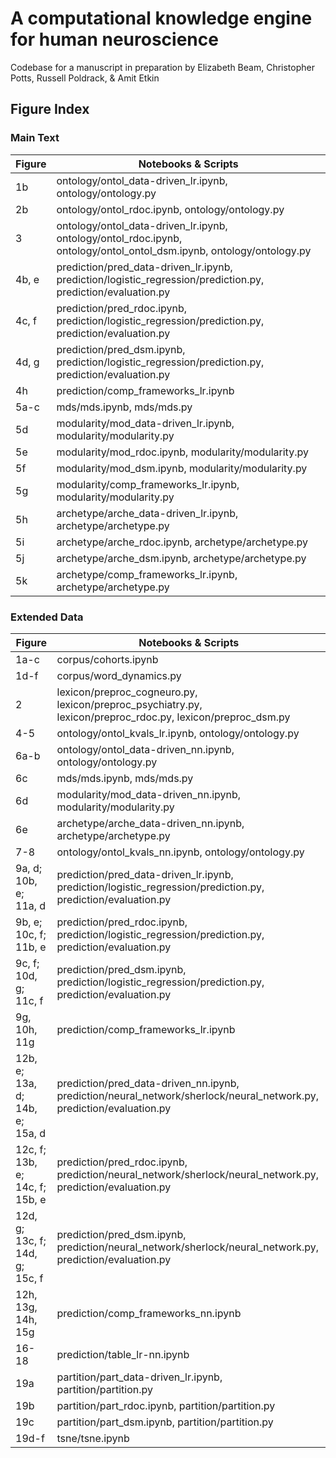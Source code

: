 # A computational knowledge engine for human neuroscience

Codebase for a manuscript in preparation by Elizabeth Beam, Christopher Potts, Russell Poldrack, & Amit Etkin


## Figure Index

### Main Text

| Figure   | Notebooks & Scripts                                                                                                           |
| -------- | ----------------------------------------------------------------------------------------------------------------------------- |
| 1b       | ontology/ontol\_data-driven\_lr.ipynb, ontology/ontology.py                                                                   |
| 2b       | ontology/ontol\_rdoc.ipynb, ontology/ontology.py                                                                              |
| 3        | ontology/ontol\_data-driven\_lr.ipynb, ontology/ontol\_rdoc.ipynb, ontology/ontol\_ontol_dsm.ipynb, ontology/ontology.py      |
| 4b, e    | prediction/pred\_data-driven_lr.ipynb, prediction/logistic\_regression/prediction.py, prediction/evaluation.py                |
| 4c, f    | prediction/pred\_rdoc.ipynb, prediction/logistic\_regression/prediction.py, prediction/evaluation.py                          |
| 4d, g    | prediction/pred\_dsm.ipynb, prediction/logistic\_regression/prediction.py, prediction/evaluation.py                           |
| 4h       | prediction/comp\_frameworks\_lr.ipynb                                                                                         |
| 5a-c     | mds/mds.ipynb, mds/mds.py                                                                                                     |
| 5d       | modularity/mod\_data-driven\_lr.ipynb, modularity/modularity.py                                                               |
| 5e       | modularity/mod\_rdoc.ipynb, modularity/modularity.py                                                                          |
| 5f       | modularity/mod\_dsm.ipynb, modularity/modularity.py                                                                           |
| 5g       | modularity/comp\_frameworks\_lr.ipynb, modularity/modularity.py                                                               |
| 5h       | archetype/arche\_data-driven\_lr.ipynb, archetype/archetype.py                                                                |
| 5i       | archetype/arche\_rdoc.ipynb, archetype/archetype.py                                                                           |
| 5j       | archetype/arche\_dsm.ipynb, archetype/archetype.py                                                                            |
| 5k       | archetype/comp\_frameworks\_lr.ipynb, archetype/archetype.py                                                                  |

### Extended Data

| Figure   | Notebooks & Scripts                                                                                                           |
| -------- | ----------------------------------------------------------------------------------------------------------------------------- |
| 1a-c     | corpus/cohorts.ipynb                                                                                                          |
| 1d-f     | corpus/word\_dynamics.py                                                                                                      |
| 2        | lexicon/preproc_cogneuro.py, lexicon/preproc_psychiatry.py, lexicon/preproc_rdoc.py, lexicon/preproc_dsm.py                   |
| 4-5      | ontology/ontol\_kvals\_lr.ipynb, ontology/ontology.py                                                                         |
| 6a-b     | ontology/ontol\_data-driven\_nn.ipynb, ontology/ontology.py                                                                   |
| 6c       | mds/mds.ipynb, mds/mds.py                                                                                                     |
| 6d       | modularity/mod\_data-driven\_nn.ipynb, modularity/modularity.py                                                               |
| 6e       | archetype/arche\_data-driven\_nn.ipynb, archetype/archetype.py                                                                |
| 7-8      | ontology/ontol\_kvals\_nn.ipynb, ontology/ontology.py                                                                         |
| 9a, d; 10b, e; 11a, d | prediction/pred\_data-driven_lr.ipynb, prediction/logistic\_regression/prediction.py, prediction/evaluation.py   |
| 9b, e; 10c, f; 11b, e | prediction/pred\_rdoc.ipynb, prediction/logistic\_regression/prediction.py, prediction/evaluation.py             |
| 9c, f; 10d, g; 11c, f | prediction/pred\_dsm.ipynb, prediction/logistic\_regression/prediction.py, prediction/evaluation.py              |
| 9g, 10h, 11g | prediction/comp\_frameworks\_lr.ipynb                                                                                     |
| 12b, e; 13a, d; 14b, e; 15a, d | prediction/pred\_data-driven_nn.ipynb, prediction/neural\_network/sherlock/neural\_network.py, prediction/evaluation.py |
| 12c, f; 13b, e; 14c, f; 15b, e | prediction/pred\_rdoc.ipynb, prediction/neural\_network/sherlock/neural\_network.py, prediction/evaluation.py |
| 12d, g; 13c, f; 14d, g; 15c, f   | prediction/pred\_dsm.ipynb, prediction/neural\_network/sherlock/neural\_network.py, prediction/evaluation.py |
| 12h, 13g, 14h, 15g | prediction/comp\_frameworks\_nn.ipynb                                                                               |
| 16-18    | prediction/table\_lr-nn.ipynb                                                                                                 |
| 19a      | partition/part\_data-driven\_lr.ipynb, partition/partition.py                                                                 |
| 19b      | partition/part\_rdoc.ipynb, partition/partition.py                                                                            |
| 19c      | partition/part\_dsm.ipynb, partition/partition.py                                                                             |
| 19d-f    | tsne/tsne.ipynb                                                                                                               |

